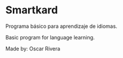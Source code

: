 # Smartkard
Programa básico para aprendizaje de idiomas.

Basic program for language learning.

Made by: Oscar Rivera
